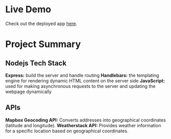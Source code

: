 # Live Demo

Check out the deployed app [here](https://weather-app-node-nu.vercel.app/).

# Project Summary

## Nodejs Tech Stack

**Express:** build the server and handle routing
**Handlebars:** the templating engine for rendering dynamic HTML content on the server side
**JavaScript:** used for making asynchronous requests to the server and updating the webpage dynamically

## APIs

**Mapbox Geocoding API:** Converts addresses into geographical coordinates (latitude and longitude).
**Weatherstack API:** Provides weather information for a specific location based on geographical coordinates.
